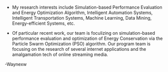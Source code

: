 - My research interests include Simulation-based Performance Evaluation and Energy Optimization Algorithm, Intelligent Automation Systems, Intelligent Transportation Systems, Machine Learning, Data Mining, Energy-efficient Systems, etc.

- Of particular recent work, our team is foculizing on simulation-based performance evaluation and optimization of Energy Conservation via the Particle Swarm Optimization (PSO) algorithm. Our program team is focusing on the research of several internet applications and the amalgamation tech of online streaming media.

-Waynexw
